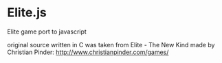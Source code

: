 # Elite.js
Elite game port to javascript

original source written in C was taken from Elite - The New Kind made by Christian Pinder: http://www.christianpinder.com/games/
